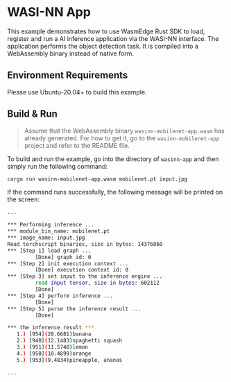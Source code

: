 # WASI-NN App

This example demonstrates how to use WasmEdge Rust SDK to load, register and run a AI inference application via the WASI-NN interface. The application performs the object detection task. It is compiled into a WebAssembly binary instead of native form.

## Environment Requirements

Please use Ubuntu-20.04+ to build this example.

## Build & Run

> Assume that the WebAssembly binary `wasinn-mobilenet-app.wasm` has already generated. For how to get it, go to the `wasinn-mobilenet-app` project and refer to the README file.

To build and run the example, go into the directory of `wasinn-app` and then simply run the following command:

```bash
cargo run wasinn-mobilenet-app.wasm mobilenet.pt input.jpg
```

If the command runs successfully, the following message will be printed on the screen:

```bash
...

*** Performing inference ...
*** module_bin_name: mobilenet.pt
*** image_name: input.jpg
Read torchscript binaries, size in bytes: 14376860
*** [Step 1] load graph ...
         [Done] graph id: 0
*** [Step 2] init execution context ...
         [Done] execution context id: 0
*** [Step 3] set input to the inference engine ...
         read input tensor, size in bytes: 602112
         [Done]
*** [Step 4] perform inference ...
         [Done]
*** [Step 5] parse the inference result ...
         [Done]

*** the inference result ***
   1.) [954](20.6681)banana
   2.) [940](12.1483)spaghetti squash
   3.) [951](11.5748)lemon
   4.) [950](10.4899)orange
   5.) [953](9.4834)pineapple, ananas

...
```
